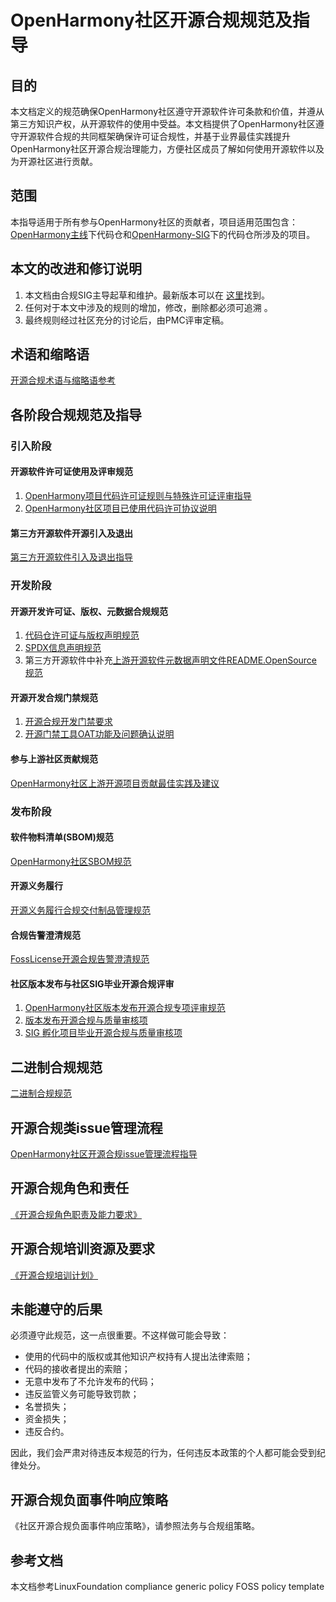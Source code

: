 
# OpenHarmony社区开源合规规范及指导

## 目的

本文档定义的规范确保OpenHarmony社区遵守开源软件许可条款和价值，并遵从第三方知识产权，从开源软件的使用中受益。本文档提供了OpenHarmony社区遵守开源软件合规的共同框架确保许可证合规性，并基于业界最佳实践提升OpenHarmony社区开源合规治理能力，方便社区成员了解如何使用开源软件以及为开源社区进行贡献。

## 范围

本指导适用于所有参与OpenHarmony社区的贡献者，项目适用范围包含：[OpenHarmony主线](https://gitee.com/openharmony)下代码仓和[OpenHarmony-SIG](https://gitee.com/openharmony-sig)下的代码仓所涉及的项目。

## 本文的改进和修订说明

1. 本文档由合规SIG主导起草和维护。最新版本可以在 [这里](OpenHarmony社区开源合规规范及指导.md)找到。
2. 任何对于本文中涉及的规则的增加，修改，删除都必须可追溯 。
3. 最终规则经过社区充分的讨论后，由PMC评审定稿。

## 术语和缩略语

  [开源合规术语与缩略语参考]()

## 各阶段合规规范及指导

### 引入阶段

#### 开源软件许可证使用及评审规范

1. [OpenHarmony项目代码许可证规则与特殊许可证评审指导](许可证与特殊许可证评审指导.md)
2. [OpenHarmony社区项目已使用代码许可协议说明](https://gitee.com/openharmony#%E8%AE%B8%E5%8F%AF%E5%8D%8F%E8%AE%AE)

#### 第三方开源软件开源引入及退出

[第三方开源软件引入及退出指导](第三方开源软件引入指导.md)

### 开发阶段

#### 开源开发许可证、版权、元数据合规规范

1. [代码仓许可证与版权声明规范](许可证与版权规范.md)
2. [SPDX信息声明规范](https://spdx.dev/learn/handling-license-info/)
3. 第三方开源软件中补充[上游开源软件元数据声明文件README.OpenSource规范](第三方开源软件上游软件元数据READMEOpenSource文件设计规范和使用指南.md)

#### 开源开发合规门禁规范

1. [开源合规开发门禁要求](https://gitee.com/openharmony/community/blob/master/sig/sig_qa/%E4%BB%A3%E7%A0%81%E9%97%A8%E7%A6%81%E8%A6%81%E6%B1%82.md#codecheck%E6%A3%80%E6%9F%A5)
2. [开源门禁工具OAT功能及问题确认说明](https://gitee.com/openharmony-sig/tools_oat#oat%E5%BC%80%E6%BA%90%E5%AE%A1%E6%9F%A5%E5%B7%A5%E5%85%B7)

#### 参与上游社区贡献规范

[OpenHarmony社区上游开源项目贡献最佳实践及建议](上游开源项目贡献最佳实践及建议.md)

### 发布阶段

#### 软件物料清单(SBOM)规范

[OpenHarmony社区SBOM规范](https://gitee.com/openharmony/community/blob/master/sig/sig_compliance/docs/OpenHarmony%E7%A4%BE%E5%8C%BASBOM%E8%A7%84%E8%8C%83%E4%B8%8E%E6%8C%87%E5%AF%BC.md)

#### 开源义务履行

[开源义务履行合规交付制品管理规范](开源义务履行合规交付制品管理规范.md)

#### 合规告警澄清规范

[FossLicense开源合规告警澄清规范](https://gitee.com/openharmony/community/blob/master/sig/sig_compliance/docs/FossLicense%E5%BC%80%E6%BA%90%E5%90%88%E8%A7%84%E5%91%8A%E8%AD%A6%E6%BE%84%E6%B8%85%E8%A7%84%E8%8C%83.md)

#### 社区版本发布与社区SIG毕业开源合规评审

1. [OpenHarmony社区版本发布开源合规专项评审规范](https://gitee.com/openharmony/community/blob/master/sig/sig_compliance/docs/OpenHarmony%E7%89%88%E6%9C%AC%E5%8F%91%E5%B8%83%E5%90%88%E8%A7%84%E9%A1%B9%E8%AF%84%E5%AE%A1%E8%A7%84%E8%8C%83.md#%E7%89%88%E6%9C%AC%E5%8F%91%E5%B8%83%E5%90%88%E8%A7%84%E8%AF%84%E5%AE%A1%E6%B5%81%E7%A8%8B)
2. [版本发布开源合规与质量审核项](https://gitee.com/openharmony/community/blob/master/sig/sig_qa/%E7%89%88%E6%9C%AC%E8%B4%A8%E9%87%8F%E8%A6%81%E6%B1%82.md)
3. [SIG 孵化项目毕业开源合规与质量审核项](https://gitee.com/openharmony/community/blob/master/sig/sig_qa/guidance_for_incubation_project_graduation_cn.md#sig%E5%AD%B5%E5%8C%96%E9%A1%B9%E7%9B%AE%E6%AF%95%E4%B8%9A%E8%AF%84%E5%AE%A1%E6%A3%80%E6%9F%A5%E9%A1%B9)

## 二进制合规规范

[二进制合规规范]()

## 开源合规类issue管理流程

[OpenHarmony社区开源合规issue管理流程指导](开源合规类问题管理.md)

## 开源合规角色和责任

[《开源合规角色职责及能力要求》](https://gitee.com/openharmony/community/blob/master/sig/sig_compliance/docs/%E5%BC%80%E6%BA%90%E5%90%88%E8%A7%84%E8%A7%92%E8%89%B2%E8%81%8C%E8%B4%A3%E5%8F%8A%E8%83%BD%E5%8A%9B%E8%A6%81%E6%B1%82.md)

## 开源合规培训资源及要求

[《开源合规培训计划》](https://gitee.com/openharmony/community/blob/master/sig/sig_compliance/docs/%E5%BC%80%E6%BA%90%E5%90%88%E8%A7%84%E5%9F%B9%E8%AE%AD%E8%AE%A1%E5%88%92.md)

## 未能遵守的后果

必须遵守此规范，这一点很重要。不这样做可能会导致：

- 使用的代码中的版权或其他知识产权持有人提出法律索赔；
- 代码的接收者提出的索赔；
- 无意中发布了不允许发布的代码；
- 违反监管义务可能导致罚款；
- 名誉损失；
- 资金损失；
- 违反合约。

因此，我们会严肃对待违反本规范的行为，任何违反本政策的个人都可能会受到纪律处分。

## 开源合规负面事件响应策略

《社区开源合规负面事件响应策略》，请参照法务与合规组策略。

## 参考文档

本文档参考LinuxFoundation compliance generic policy FOSS policy template
